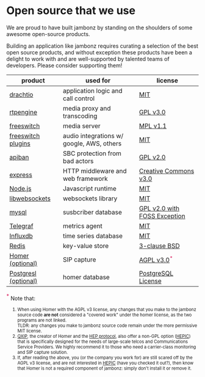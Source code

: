 # Open source that we use

We are proud to have built jambonz by standing on the shoulders of some awesome open-source products. 

Building an application like jambonz requires curating a selection of the best open source products, and without exception these products have been a delight to work with and are well-supported by talented teams of developers. Please consider supporting them!

| product        | used for | license  |
| ------------- |-------------| -----|
| <a href="https://drachtio.org" target="_blank">drachtio</a> | application logic and call control | <a href="https://github.com/drachtio/drachtio-srf/blob/master/LICENSE" target="_blank">MIT</a> |
| <a href="https://github.com/sipwise/rtpengine" target="_blank">rtpengine</a> | media proxy and transcoding | <a href="https://www.gnu.org/licenses/quick-guide-gplv3.html" target="_blank">GPL v3.0</a> |
| <a href="https://github.com/signalwire/freeswitch" target="_blank">freeswitch</a> | media server | <a href="https://github.com/signalwire/freeswitch/blob/master/LICENSE" target="_blank">MPL v1.1</a> |
| <a href ="https://github.com/drachtio/drachtio-freeswitch-modules" target="_blank">freeswitch plugins</a> | audio integrations w/ google, AWS, others| <a href="https://github.com/drachtio/drachtio-freeswitch-modules/blob/master/LICENSE" target="_blank">MIT</a> |
| <a href="https://www.apiban.org/" target="_blank">apiban</a> | SBC protection from bad actors |<a href="https://www.gnu.org/licenses/old-licenses/gpl-2.0.html" target="_blank">GPL v2.0</a>  |
| <a href="https://expressjs.com/" target="_blank">express</a> | HTTP middleware and web framework |<a href="https://github.com/expressjs/expressjs.com/blob/gh-pages/LICENSE.md" target="_blank">Creative Commons v3.0</a>  |
| <a href="https://nodejs.org/" target="_blank">Node.js</a> | Javascript runtime |<a href="https://github.com/nodejs/node/blob/master/LICENSE" target="_blank">MIT</a>  |
| <a href="https://libwebsockets.org/" target="_blank">libwebsockets</a> | websockets library |<a href="https://github.com/warmcat/libwebsockets/blob/main/LICENSE" target="_blank">MIT</a>  |
| <a href="https://www.mysql.com/" target="_blank">mysql</a> | susbcriber database |<a href=" http://oss.oracle.com/licenses/universal-foss-exception" target="_blank">GPL v2.0 with FOSS Exception</a>  |
| <a href="https://github.com/influxdata/telegraf" target="_blank">Telegraf</a> | metrics agent | <a href="https://github.com/influxdata/telegraf/blob/master/LICENSE" target="_blank">MIT</a> |
| <a href="https://github.com/influxdata/influxdb" target="_blank">Influxdb</a> | time series database | <a href="https://github.com/influxdata/influxdb/blob/master/LICENSE" target="_blank">MIT</a> |
| <a href="https://redis.io/" target="_blank">Redis</a> | key-value store | <a href="https://redis.io/topics/license" target="_blank">3-clause BSD</a> |
| <a href="https://github.com/sipcapture" target="_blank">Homer (optional)</a> | SIP capture | <a href="https://github.com/sipcapture/homer/blob/homer7/LICENSE" target="_blank">AGPL v3.0</a><span style="vertical-align: super; color: #da1c5c; font-size: 80%">*</span> |
| <a href="https://www.postgresql.org" target="_blank">Postgresl (optional)</a> | homer database | <a href="https://www.postgresql.org/about/licence/" target="_blank">PostgreSQL License</a> |

<p><span style="vertical-align: super; color: #da1c5c">*</span> Note that:</p>
<p>
<ol style="font-size: 80%; margin-left: 10px">
<li>When using Homer with the AGPL v3 license, any changes that you make to the jambonz source code <strong>are not</strong> considered a "covered work" under the homer license, as the two programs are not linked.  <br/>TLDR: any changes you make to jambonz source code remain under the more permissive MIT license.</li>
<li><a href="https://qxip.net/" target="_blank">QXIP</a>, the creator of Homer and the <a href="https://github.com/sipcapture/HEP" target="_blank">HEP protocol</a>, also offer a non-GPL option (<a href="https://hepic.tel" target="_blank">HEPIC</a>) that is specifically designed for the needs of large-scale telcos and Communications Service Providers.  We highly recommend it to those who need a carrier-class monitoring and SIP capture solution.</li>
<li>If, after reading the above, you (or the company you work for) are still scared off by the AGPL v3 license, and are not interested in <a href="https://hepic.tel" target="_blank">HEPIC</a> (have you checked it out?), then know that Homer is not a required component of jambonz: simply don't install it or remove it.
</li>
</ol>
</p>